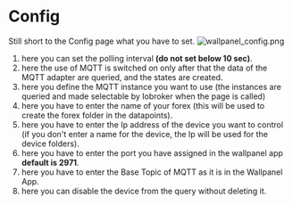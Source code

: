 
# Config
Still short to the Config page what you have to set.
![wallpanel_config.png](/images/media/Wallpanel/Wallpanel_config.png) 

1. here you can set the polling interval **(do not set below 10 sec)**.
2. here the use of MQTT is switched on only after that the data of the MQTT adapter are queried, and the states are created.
3. here you define the MQTT instance you want to use (the instances are queried and made selectable by Iobroker when the page is called)
4. here you have to enter the name of your forex (this will be used to create the forex folder in the datapoints).
5. here you have to enter the Ip address of the device you want to control (if you don't enter a name for the device, the Ip will be used for the device folders).
6. here you have to enter the port you have assigned in the wallpanel app **default is 2971**.
7. here you have to enter the Base Topic of MQTT as it is in the Wallpanel App.
8. here you can disable the device from the query without deleting it.